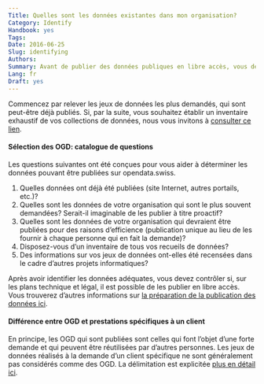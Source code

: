 ```yaml
---
Title: Quelles sont les données existantes dans mon organisation?
Category: Identify
Handbook: yes
Tags:
Date: 2016-06-25
Slug: identifying
Authors:
Summary: Avant de publier des données publiques en libre accès, vous devez savoir quelles données sont disponibles au sein de votre organisation. Idéalement, vous disposeriez d’un inventaire de tous les jeux de données de votre organisation, mais ce n’est pas indispensable.
Lang: fr
Draft: yes
---
```


Commencez par relever les jeux de données les plus demandés, qui sont peut-être déjà publiés. Si, par la suite, vous souhaitez établir un inventaire exhaustif de vos collections de données, nous vous invitons à [consulter ce lien](/fr/identify/inventory).

#### Sélection des OGD: catalogue de questions

Les questions suivantes ont été conçues pour vous aider à déterminer les données pouvant être publiées sur opendata.swiss.

1. Quelles données ont déjà été publiées (site Internet, autres portails, etc.)?
2. Quelles sont les données de votre organisation qui sont le plus souvent demandées? Serait-il imaginable de les publier à titre proactif?
3. Quelles sont les données de votre organisation qui devraient être publiées pour des raisons d’efficience (publication unique au lieu de les fournir à chaque personne qui en fait la demande)?
4. Disposez-vous d’un inventaire de tous vos recueils de données?
5. Des informations sur vos jeux de données ont-elles été recensées dans le cadre d’autres projets informatiques?

Après avoir identifier les données adéquates, vous devez contrôler si, sur les plans technique et légal, il est possible de les publier en libre accès. Vous trouverez d’autres informations sur [la préparation de la publication des données ici](/fr/category/prepare).

#### Différence entre OGD et prestations spécifiques à un client

En principe, les OGD qui sont publiées sont celles qui font l’objet d’une forte demande et qui peuvent être réutilisées par d’autres personnes. Les jeux de données réalisés à la demande d’un client spécifique ne sont généralement pas considérés comme des OGD. La délimitation est explicitée [plus en détail ici](/fr/library/bericht-abgrenzung-leistungen).

